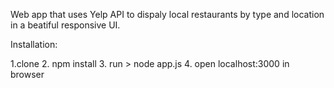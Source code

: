 Web app that uses Yelp API to dispaly local restaurants by type and location in a beatiful responsive UI.

Installation: 

1.clone
2. npm install
3. run > node app.js
4. open localhost:3000 in browser
